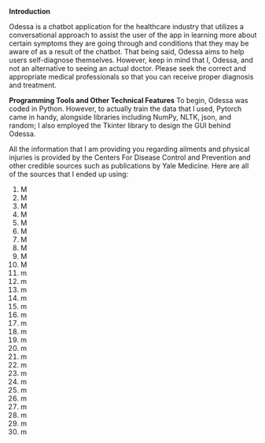 **Introduction**

Odessa is a chatbot application for the healthcare industry that utilizes a conversational approach 
to assist the user of the app in learning more about certain symptoms they are going through and conditions 
that they may be aware of as a result of the chatbot. That being said, Odessa aims to help users self-diagnose 
themselves. However, keep in mind that I, Odessa, and not an alternative to seeing an actual doctor. Please seek the 
correct and appropriate medical professionals so that you can receive proper diagnosis and treatment.

**Programming Tools and Other Technical Features**
To begin, Odessa was coded in Python. However, to actually train the data that I used, Pytorch came in handy, alongside 
libraries including NumPy, NLTK, json, and random; I also employed the Tkinter library to design the GUI behind Odessa. 



All the information that I am providing you regarding ailments and physical injuries is provided by the Centers For 
Disease Control and Prevention and other credible sources such as publications by Yale Medicine. Here are all of the 
sources that I ended up using: 
1. M
2. M
3. M
4. M
5. M
6. M
7. M
8. M
9. M
10. M
11. m
12. m
13. m
14. m
15. m
16. m
17. m
18. m
19. m
20. m
21. m
22. m
23. m
24. m
25. m
26. m
27. m
28. m
29. m
30. m
